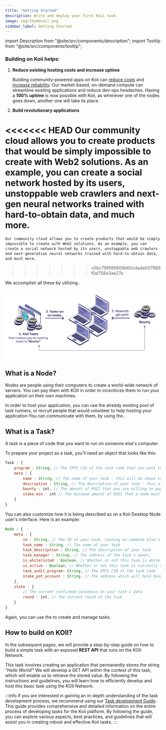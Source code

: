 ```yaml
---
title: "Getting Started"
description: Write and deploy your first Koii task
image: img/thumbnail.png
sidebar_label: Getting Started
---
```


import Description from "@site/src/components/description";
import Tooltip from "@site/src/components/tooltip";

### Building on Koii helps:

1.  **Reduce existing hosting costs and increase uptime**

    Building community-powered apps on Koii can [reduce costs](/concepts/distributed-cloud/reduced-computing-costs) and [increase reliability](/concepts/distributed-cloud/better-data).
    Our market-based, on-demand compute can streamline existing applications and reduce dev-ops headaches. Having a **100% uptime** is now possible with Koii, as whenever one of the nodes goes down, another one will take its place.

2.  **Build revolutionary applications**

<<<<<<< HEAD
    Our community cloud allows you to create products that would be simply impossible to create with Web2 solutions. As an example, you can create a social network hosted by its users, unstoppable web crawlers and next-gen neural networks trained with hard-to-obtain data, and much more.
=======
    Our community cloud allows you to create products that would be simply impossible to create with Web2 solutions. As an example, you can create a social network hosted by its users, unstoppable web crawlers and next-generation neural networks trained with hard-to-obtain data, and much more.
>>>>>>> c0bc79f695909b60cdada007986f0d756e3ae27e

<!-- add line break below -->

We accomplish all these by utilizing <Tooltip text="Koii Nodes"/>.

![banner](../img/nodesandtasks.svg)

## What is a Node?

Nodes are people using their computers to create a world-wide network of servers. You can pay them with KOII in order to incentivize them to run your application on their own machines.

In order to host your application, you can use the already existing pool of task runners, or recruit people that would volunteer to help hosting your application You can communicate with them, by using the <Tooltip text="Koii SDK"/>.

## What is a Task?

A task is a piece of code that you want to run on someone else's computer.

To prepare your project as a task, you'll need an object that looks like this:

```js
Task : {
    program : String, // The IPFS CID of the task code that you want to run on this computer
    meta : {
        name : String, // The name of your task - this will be shown to node operators
        description : String, // The description of your task - this will be shown to node operators
        bounty : int, // The amount of KOII that you are willing to pay to run your task
        stake_min : int // The minimum amount of KOII that a node must stake to run your task
    }
}
```

You can also customize how it is being described as on a Koii Desktop Node user's interface. Here is an example:

```js
Node : {
    meta : {
        id : String, // The ID of your task, running on someone else's computer
        task_name : String, // The name of your task
        task_description : String, // The description of your task
        task_manager : String, // The address of the task's owner,
        is_whitelisted : Boolean, // Whether or not this task is whitelisted to run on nodes
        is_active : Boolean, // Whether or not this task is currently running on nodes
        task_audit_program: String, // The IPFS CID of the task code
        stake_pot_account : String, // The address which will hold bounty rewards and collateral
    },
    state : {
        // The current confirmed consensus on your task's data
        round : int, // The current round of the task
    }
}
```

Again, you can use the <Tooltip text="Koii SDK"/> to create and manage tasks.

<!-- line break -->

## How to build on KOII?

In the subsequent pages, we will provide a step-by-step guide on how to build a simple task with an exposed **REST API** that runs on the KOII Network.

This task involves creating an application that permanently stores the string _"Hello World!"_ We will develop a GET API within the context of this task, which will enable us to retrieve the stored value. By following the instructions and guidelines, you will learn how to efficiently develop and host this basic task using the KOII Network.

:::info
If you are interested in gaining an in-depth understanding of the task development process, we recommend using our [Task development Guide](/develop/write-a-koii-task/task-development-guide/). This guide provides comprehensive and detailed information on the entire process of developing tasks for the Koii platform. By following the guide, you can explore various aspects, best practices, and guidelines that will assist you in creating robust and effective Koii tasks.
:::
